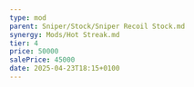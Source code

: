 ```yaml
---
type: mod
parent: Sniper/Stock/Sniper Recoil Stock.md
synergy: Mods/Hot Streak.md
tier: 4
price: 50000
salePrice: 45000
date: 2025-04-23T18:15+0100
---
```

